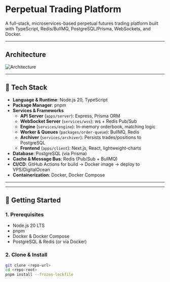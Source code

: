 # Perpetual Trading Platform

A full-stack, microservices-based perpetual futures trading platform built with TypeScript, Redis/BullMQ, PostgreSQL/Prisma, WebSockets, and Docker.

---

## Architecture

![Architecture](https://res.cloudinary.com/dutbrfinr/image/upload/v1745736508/pgnpbhznfstdsnidmukl.png)

---

## 🧰 Tech Stack

- **Language & Runtime**: Node.js 20, TypeScript  
- **Package Manager**: pnpm  
- **Services & Frameworks**  
  - **API Server** (`apps/server`): Express, Prisma ORM  
  - **WebSocket Server** (`services/wss`): ws + Redis Pub/Sub  
  - **Engine** (`services/engine`): In-memory orderbook, matching logic  
  - **Worker & Queues** (`packages/order-queue`): BullMQ, Redis  
  - **Archiver** (`services/archiver`): Persists trades/positions to PostgreSQL  
  - **Frontend** (`apps/client`): Next.js, React, lightweight-charts  
- **Database**: PostgreSQL (via Prisma)  
- **Cache & Message Bus**: Redis (Pub/Sub + BullMQ)  
- **CI/CD**: GitHub Actions for build → Docker image → deploy to VPS/DigitalOcean  
- **Containerization**: Docker, Docker Compose  

---

---

## 🚀 Getting Started

### 1. Prerequisites  
- Node.js 20 LTS  
- pnpm  
- Docker & Docker Compose  
- PostgreSQL & Redis (or via Docker)

### 2. Clone & Install

```bash
git clone <repo-url>
cd <repo-root>
pnpm install --frozen-lockfile

